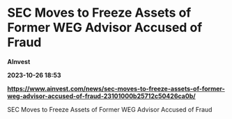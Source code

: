 # SEC Moves to Freeze Assets of Former WEG Advisor Accused of Fraud
**AInvest**

**2023-10-26 18:53**

**https://www.ainvest.com/news/sec-moves-to-freeze-assets-of-former-weg-advisor-accused-of-fraud-23101000b25712c50426ca0b/**

SEC Moves to Freeze Assets of Former WEG Advisor Accused of Fraud